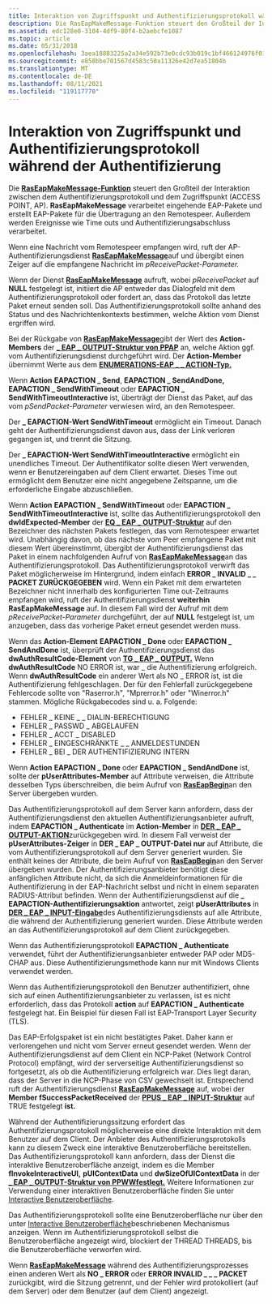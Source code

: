 ```yaml
---
title: Interaktion von Zugriffspunkt und Authentifizierungsprotokoll während der Authentifizierung
description: Die RasEapMakeMessage-Funktion steuert den Großteil der Interaktion zwischen dem Authentifizierungsprotokoll und dem Zugriffspunkt (ACCESS POINT, AP).
ms.assetid: edc128e0-3104-4df9-80f4-b2aebcfe1087
ms.topic: article
ms.date: 05/31/2018
ms.openlocfilehash: 3aea18883225a2a34e592b73e0cdc93b019c1bf466124976f01851febb2a17d6
ms.sourcegitcommit: e858bbe701567d4583c50a11326e42d7ea51804b
ms.translationtype: MT
ms.contentlocale: de-DE
ms.lasthandoff: 08/11/2021
ms.locfileid: "119117770"
---
```

# <a name="access-point-and-authentication-protocol-interaction-during-authentication"></a>Interaktion von Zugriffspunkt und Authentifizierungsprotokoll während der Authentifizierung

Die [**RasEapMakeMessage-Funktion**](/previous-versions/windows/desktop/legacy/aa363532(v=vs.85)) steuert den Großteil der Interaktion zwischen dem Authentifizierungsprotokoll und dem Zugriffspunkt (ACCESS POINT, AP). **RasEapMakeMessage** verarbeitet eingehende EAP-Pakete und erstellt EAP-Pakete für die Übertragung an den Remotespeer. Außerdem werden Ereignisse wie Time outs und Authentifizierungsabschluss verarbeitet.

Wenn eine Nachricht vom Remotespeer empfangen wird, ruft der AP-Authentifizierungsdienst [**RasEapMakeMessage**](/previous-versions/windows/desktop/legacy/aa363532(v=vs.85))auf und übergibt einen Zeiger auf die empfangene Nachricht im *pReceivePacket-Parameter.*

Wenn der Dienst [**RasEapMakeMessage**](/previous-versions/windows/desktop/legacy/aa363532(v=vs.85)) aufruft, wobei *pReceivePacket* auf **NULL** festgelegt ist, initiiert die AP entweder das Dialogfeld mit dem Authentifizierungsprotokoll oder fordert an, dass das Protokoll das letzte Paket erneut senden soll. Das Authentifizierungsprotokoll sollte anhand des Status und des Nachrichtenkontexts bestimmen, welche Aktion vom Dienst ergriffen wird.

Bei der Rückgabe von [**RasEapMakeMessage**](/previous-versions/windows/desktop/legacy/aa363532(v=vs.85))gibt der Wert des **Action-Members** der [**\_ EAP \_ OUTPUT-Struktur von PPAP**](/windows/desktop/api/Raseapif/ns-raseapif-ppp_eap_output) an, welche Aktion ggf. vom Authentifizierungsdienst durchgeführt wird. Der **Action-Member** übernimmt Werte aus dem [**ENUMERATIONS-EAP \_ \_ ACTION-Typ.**](/windows/desktop/api/Raseapif/ne-raseapif-ppp_eap_action)

Wenn **Action** **EAPACTION \_ Send**, **EAPACTION \_ SendAndDone,** **EAPACTION \_ SendWithTimeout** oder **EAPACTION \_ SendWithTimeoutInteractive** ist, überträgt der Dienst das Paket, auf das vom *pSendPacket-Parameter* verwiesen wird, an den Remotespeer.

Der **\_ EAPACTION-Wert SendWithTimeout** ermöglicht ein Timeout. Danach geht der Authentifizierungsdienst davon aus, dass der Link verloren gegangen ist, und trennt die Sitzung.

Der **\_ EAPACTION-Wert SendWithTimeoutInteractive** ermöglicht ein unendliches Timeout. Der Authentifikator sollte diesen Wert verwenden, wenn er Benutzereingaben auf dem Client erwartet. Dieses Time out ermöglicht dem Benutzer eine nicht angegebene Zeitspanne, um die erforderliche Eingabe abzuschließen.

Wenn **Action** **EAPACTION \_ SendWithTimeout** oder **EAPACTION \_ SendWithTimeoutInteractive** ist, sollte das Authentifizierungsprotokoll den **dwIdExpected-Member** der [**EQ \_ EAP \_ OUTPUT-Struktur**](/windows/desktop/api/Raseapif/ns-raseapif-ppp_eap_output) auf den Bezeichner des nächsten Pakets festlegen, das vom Remotespeer erwartet wird. Unabhängig davon, ob das nächste vom Peer empfangene Paket mit diesem Wert übereinstimmt, übergibt der Authentifizierungsdienst das Paket in einem nachfolgenden Aufruf von [**RasEapMakeMessage**](/previous-versions/windows/desktop/legacy/aa363532(v=vs.85))an das Authentifizierungsprotokoll. Das Authentifizierungsprotokoll verwirft das Paket möglicherweise im Hintergrund, indem einfach **ERROR \_ INVALID \_ \_ PACKET ZURÜCKGEGEBEN** wird. Wenn ein Paket mit dem erwarteten Bezeichner nicht innerhalb des konfigurierten Time out-Zeitraums empfangen wird, ruft der Authentifizierungsdienst **weiterhin RasEapMakeMessage** auf. In diesem Fall wird der Aufruf mit dem *pReceivePacket-Parameter* durchgeführt, der auf **NULL** festgelegt ist, um anzugeben, dass das vorherige Paket erneut gesendet werden muss.

Wenn das **Action-Element** **EAPACTION \_ Done** oder **EAPACTION \_ SendAndDone** ist, überprüft der Authentifizierungsdienst das **dwAuthResultCode-Element** von [**TG \_ EAP \_ OUTPUT.**](/windows/desktop/api/Raseapif/ns-raseapif-ppp_eap_output) Wenn **dwAuthResultCode** NO ERROR ist, war \_ die Authentifizierung erfolgreich. Wenn **dwAuthResultCode** ein anderer Wert als NO \_ ERROR ist, ist die Authentifizierung fehlgeschlagen. Der für den Fehlerfall zurückgegebene Fehlercode sollte von "Raserror.h", "Mprerror.h" oder "Winerror.h" stammen. Mögliche Rückgabecodes sind u. a. Folgende:

-   FEHLER \_ KEINE \_ \_ DIALIN-BERECHTIGUNG
-   FEHLER \_ PASSWD \_ ABGELAUFEN
-   FEHLER \_ ACCT \_ DISABLED
-   FEHLER \_ EINGESCHRÄNKTE \_ \_ ANMELDESTUNDEN
-   FEHLER \_ BEI \_ DER AUTHENTIFIZIERUNG INTERN

Wenn **Action** **EAPACTION \_ Done** oder **EAPACTION \_ SendAndDone** ist, sollte der **pUserAttributes-Member** auf Attribute verweisen, die Attribute desselben Typs überschreiben, die beim Aufruf von [**RasEapBegin**](/previous-versions/windows/desktop/legacy/aa363520(v=vs.85))an den Server übergeben wurden.

Das Authentifizierungsprotokoll auf dem Server kann anfordern, dass der Authentifizierungsdienst den aktuellen Authentifizierungsanbieter aufruft, indem **EAPACTION \_ Authenticate** im **Action-Member** in [**DER \_ EAP \_ OUTPUT-AKTION**](/windows/desktop/api/Raseapif/ns-raseapif-ppp_eap_output)zurückgegeben wird. In diesem Fall verweist der **pUserAttributes-Zeiger** in **DER \_ EAP \_ OUTPUT-Datei nur** auf Attribute, die vom Authentifizierungsprotokoll auf dem Server generiert wurden. Sie enthält keines der Attribute, die beim Aufruf von [**RasEapBegin**](/previous-versions/windows/desktop/legacy/aa363520(v=vs.85))an den Server übergeben wurden. Der Authentifizierungsanbieter benötigt diese anfänglichen Attribute nicht, da sich die Anmeldeinformationen für die Authentifizierung in der EAP-Nachricht selbst und nicht in einem separaten RADIUS-Attribut befinden. Wenn der Authentifizierungsdienst auf die **\_ EAPACTION-Authentifizierungsaktion** antwortet, zeigt **pUserAttributes** in [**DER \_ EAP \_ INPUT-Eingabe**](/windows/desktop/api/Raseapif/ns-raseapif-ppp_eap_input)des Authentifizierungsdiensts auf alle Attribute, die während der Authentifizierung generiert wurden. Diese Attribute werden an das Authentifizierungsprotokoll auf dem Client zurückgegeben.

Wenn das Authentifizierungsprotokoll **EAPACTION \_ Authenticate** verwendet, führt der Authentifizierungsanbieter entweder PAP oder MD5-CHAP aus. Diese Authentifizierungsmethode kann nur mit Windows Clients verwendet werden.

Wenn das Authentifizierungsprotokoll den Benutzer authentifiziert, ohne sich auf einen Authentifizierungsanbieter zu verlassen, ist es nicht erforderlich, dass das Protokoll **action** auf **EAPACTION \_ Authenticate** festgelegt hat. Ein Beispiel für diesen Fall ist EAP-Transport Layer Security (TLS).

Das EAP-Erfolgspaket ist ein nicht bestätigtes Paket. Daher kann er verlorengehen und nicht vom Server erneut gesendet werden. Wenn der Authentifizierungsdienst auf dem Client ein NCP-Paket (Network Control Protocol) empfängt, wird der serverseitige Authentifizierungsdienst so fortgesetzt, als ob die Authentifizierung erfolgreich war. Dies liegt daran, dass der Server in die NCP-Phase von CSV gewechselt ist. Entsprechend ruft der Authentifizierungsdienst [**RasEapMakeMessage**](/previous-versions/windows/desktop/legacy/aa363532(v=vs.85)) auf, wobei der **Member fSuccessPacketReceived** der [**PPUS \_ EAP \_ INPUT-Struktur**](/windows/desktop/api/Raseapif/ns-raseapif-ppp_eap_input) auf TRUE festgelegt **ist.**

Während der Authentifizierungssitzung erfordert das Authentifizierungsprotokoll möglicherweise eine direkte Interaktion mit dem Benutzer auf dem Client. Der Anbieter des Authentifizierungsprotokolls kann zu diesem Zweck eine interaktive Benutzeroberfläche bereitstellen. Das Authentifizierungsprotokoll kann anfordern, dass der Dienst die interaktive Benutzeroberfläche anzeigt, indem es die Member **fInvokeInteractiveUI,** **pUIContextData** und **dwSizeOfUIContextData** in der [**\_ EAP \_ OUTPUT-Struktur von PPWWfestlegt.**](/windows/desktop/api/Raseapif/ns-raseapif-ppp_eap_output) Weitere Informationen zur Verwendung einer interaktiven Benutzeroberfläche finden Sie unter [Interactive Benutzeroberfläche](interactive-user-interface.md).

Das Authentifizierungsprotokoll sollte eine Benutzeroberfläche nur über den unter [Interactive Benutzeroberfläche](interactive-user-interface.md)beschriebenen Mechanismus anzeigen. Wenn im Authentifizierungsprotokoll selbst die Benutzeroberfläche angezeigt wird, blockiert der THREAD THREADS, bis die Benutzeroberfläche verworfen wird.

Wenn [**RasEapMakeMessage**](/previous-versions/windows/desktop/legacy/aa363532(v=vs.85)) während des Authentifizierungsprozesses einen anderen Wert als **NO \_ ERROR** oder **ERROR INVALID \_ \_ \_ PACKET** zurückgibt, wird die Sitzung getrennt, und der Fehler wird protokolliert (auf dem Server) oder dem Benutzer (auf dem Client) angezeigt.

 

 